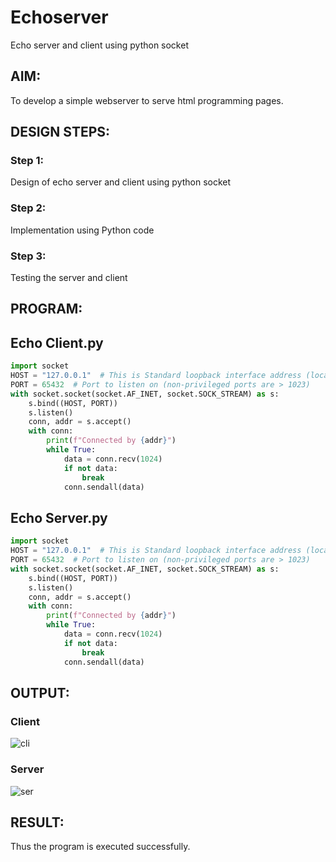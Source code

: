 # Echoserver
Echo server and client using python socket

## AIM:

To develop a simple webserver to serve html programming pages.

## DESIGN STEPS:

### Step 1:

Design of echo server and client using python socket

### Step 2:

Implementation using Python code

### Step 3:

Testing the server and client 

## PROGRAM:
## Echo Client.py
```py
import socket
HOST = "127.0.0.1"  # This is Standard loopback interface address (localhost)
PORT = 65432  # Port to listen on (non-privileged ports are > 1023)
with socket.socket(socket.AF_INET, socket.SOCK_STREAM) as s:
    s.bind((HOST, PORT))
    s.listen()
    conn, addr = s.accept()
    with conn:
        print(f"Connected by {addr}")
        while True:
            data = conn.recv(1024)
            if not data:
                break
            conn.sendall(data)
```
## Echo Server.py
```py
import socket
HOST = "127.0.0.1"  # This is Standard loopback interface address (localhost)
PORT = 65432  # Port to listen on (non-privileged ports are > 1023)
with socket.socket(socket.AF_INET, socket.SOCK_STREAM) as s:
    s.bind((HOST, PORT))
    s.listen()
    conn, addr = s.accept()
    with conn:
        print(f"Connected by {addr}")
        while True:
            data = conn.recv(1024)
            if not data:
                break
            conn.sendall(data)
```

## OUTPUT:
### Client
![cli](https://github.com/JAYAVARTHAN-P/Echoserver/assets/121369281/c4e30dcb-f338-4d50-99a4-57881a361074)


### Server
![ser](https://github.com/JAYAVARTHAN-P/Echoserver/assets/121369281/c2009444-d6c9-4fe2-b32b-1bc05adfae9c)



## RESULT:
Thus the program is executed successfully.
